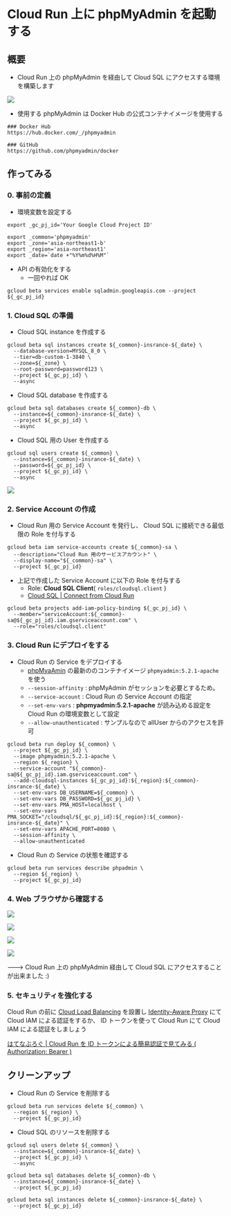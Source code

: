 # Cloud Run 上に phpMyAdmin を起動する

## 概要

+ Cloud Run 上の phpMyAdmin を経由して Cloud SQL にアクセスする環境を構築します

![](./overview.png)

+ 使用する phpMyAdmin は Docker Hub の公式コンテナイメージを使用する

```
### Docker Hub
https://hub.docker.com/_/phpmyadmin

### GitHub
https://github.com/phpmyadmin/docker
```

## 作ってみる

### 0. 事前の定義

+ 環境変数を設定する

```
export _gc_pj_id='Your Google Cloud Project ID'

export _common='phpmyadmin'
export _zone='asia-northeast1-b'
export _region='asia-northeast1'
export _date=`date +"%Y%m%d%H%M"`
```

+ API の有効化をする
  + 一回やれば OK

```
gcloud beta services enable sqladmin.googleapis.com --project ${_gc_pj_id}
```

### 1. Cloud SQL の準備

+ Cloud SQL instance を作成する

```
gcloud beta sql instances create ${_common}-insrance-${_date} \
  --database-version=MYSQL_8_0 \
  --tier=db-custom-1-3840 \
  --zone=${_zone} \
  --root-password=password123 \
  --project ${_gc_pj_id} \
  --async
```

+ Cloud SQL database を作成する

```
gcloud beta sql databases create ${_common}-db \
  --instance=${_common}-insrance-${_date} \
  --project ${_gc_pj_id} \
  --async
```

+ Cloud SQL 用の User を作成する

```
gcloud sql users create ${_common} \
  --instance=${_common}-insrance-${_date} \
  --password=${_gc_pj_id} \
  --project ${_gc_pj_id} \
  --async
```

![](./01.png)

### 2. Service Account の作成

+ Cloud Run 用の Service Account を発行し、 Cloud SQL に接続できる最低限の Role を付与する

```
gcloud beta iam service-accounts create ${_common}-sa \
  --description="Cloud Run 用のサービスアカウント" \
  --display-name="${_common}-sa" \
  --project ${_gc_pj_id}
```

+ 上記で作成した Service Account に以下の Role を付与する
  + Role: **Cloud SQL Client**( `roles/cloudsql.client` )
  + [Cloud SQL | Connect from Cloud Run](https://cloud.google.com/sql/docs/mysql/connect-run#configure)

```
gcloud beta projects add-iam-policy-binding ${_gc_pj_id} \
  --member="serviceAccount:${_common}-sa@${_gc_pj_id}.iam.gserviceaccount.com" \
  --role="roles/cloudsql.client"
```

### 3. Cloud Run にデプロイをする

+ Cloud Run の Service をデプロイする
  + [phpMyaAmin](https://hub.docker.com/_/phpmyadmin) の最新ののコンテナイメージ `phpmyadmin:5.2.1-apache` を使う
  + `--session-affinity` : phpMyAdmin がセッションを必要とするため。
  + `--service-account` : Cloud Run の Service Account の指定
  + `--set-env-vars` : **phpmyadmin:5.2.1-apache** が読み込める設定を Cloud Run の環境変数として設定
  + `--allow-unauthenticated` : サンプルなので allUser からのアクセスを許可

```
gcloud beta run deploy ${_common} \
  --project ${_gc_pj_id} \
  --image phpmyadmin:5.2.1-apache \
  --region ${_region} \
  --service-account "${_common}-sa@${_gc_pj_id}.iam.gserviceaccount.com" \
  --add-cloudsql-instances ${_gc_pj_id}:${_region}:${_common}-insrance-${_date} \
  --set-env-vars DB_USERNAME=${_common} \
  --set-env-vars DB_PASSWORD=${_gc_pj_id} \
  --set-env-vars PMA_HOST=localhost \
  --set-env-vars PMA_SOCKET="/cloudsql/${_gc_pj_id}:${_region}:${_common}-insrance-${_date}" \
  --set-env-vars APACHE_PORT=8080 \
  --session-affinity \
  --allow-unauthenticated
```

+ Cloud Run の Service の状態を確認する

```
gcloud beta run services describe phpadmin \
  --region ${_region} \
  --project ${_gc_pj_id}
```

### 4. Web ブラウザから確認する

![](./02.png)

![](./03.png)

![](./04.png)

![](./05.png)

---> Cloud Run 上の phpMyAdmin 経由して Cloud SQL にアクセスすることが出来ました :)

### 5. セキュリティを強化する 

Cloud Run の前に [Cloud Load Balancing](https://cloud.google.com/load-balancing) を設置し [Identity-Aware Proxy](https://cloud.google.com/iap) にて Cloud IAM による認証をするか、 ID トークンを使って Cloud Run にて Cloud IAM による認証をしましょう

[はてなぶろぐ | Cloud Run を ID トークンによる簡易認証で見てみる ( Authorization: Bearer )](https://iganari.hatenablog.com/entry/2022/02/12/173547)

## クリーンアップ

+ Cloud Run の Service を削除する

```
gcloud beta run services delete ${_common} \
  --region ${_region} \
  --project ${_gc_pj_id}
```

+ Cloud SQL のリソースを削除する

```
gcloud sql users delete ${_common} \
  --instance=${_common}-insrance-${_date} \
  --project ${_gc_pj_id} \
  --async

gcloud beta sql databases delete ${_common}-db \
  --instance=${_common}-insrance-${_date} \
  --project ${_gc_pj_id}

gcloud beta sql instances delete ${_common}-insrance-${_date} \
  --project ${_gc_pj_id}
```
